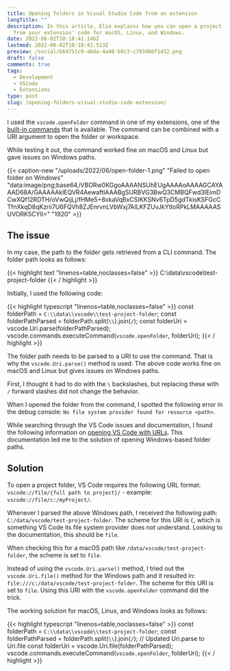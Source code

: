 ```yaml
---
title: Opening folders in Visual Studio Code from an extension
longTitle: ""
description: In this article, Elio explains how you can open a project folder or workspace
  from your extension' code for macOS, Linux, and Windows.
date: 2022-06-02T10:18:41.146Z
lastmod: 2022-06-02T10:18:41.513Z
preview: /social/b64751c9-abda-4a48-b9c3-c793d86f1d32.png
draft: false
comments: true
tags:
  - Development
  - VSCode
  - Extensions
type: post
slug: /opening-folders-visual-studio-code-extension/
---
```


I used the `vscode.openFolder` command in one of my extensions, one of the [built-in commands](https://code.visualstudio.com/api/references/commands) that is available. The command can be combined with a URI argument to open the folder or workspace.

While testing it out, the command worked fine on macOS and Linux but gave issues on Windows paths.

{{< caption-new "/uploads/2022/06/open-folder-1.png" "Failed to open folder on Windows"  "data:image/png;base64,iVBORw0KGgoAAAANSUhEUgAAAAoAAAAGCAYAAAD68A/GAAAAAklEQVR4AewaftIAAABgSURBVG3BwQ3CMBQFwd3IEimDCwXQf12RDTH/oVwQijLj/fHMe5+8xkaVqBxCSIKKSNv6TpD5gdTkisKSFGcCTfnXkqD8qKzrii7U6FQVh8ZJEnrvnLVbWxj7AILKFZUvJkYtIoRPkLMAAAAASUVORK5CYII=" "1920" >}}

## The issue

In my case, the path to the folder gets retrieved from a CLI command. The folder path looks as follows:

{{< highlight text "linenos=table,noclasses=false" >}}
C:\data\vscode\test-project-folder
{{< / highlight >}}

Initially, I used the following code:

{{< highlight typescript "linenos=table,noclasses=false" >}}
const folderPath = `C:\\data\\vscode\\test-project-folder`;
const folderPathParsed = folderPath.split(`\\`).join(`/`);
const folderUri = vscode.Uri.parse(folderPathParsed);
vscode.commands.executeCommand(`vscode.openFolder`, folderUri);
{{< / highlight >}}

The folder path needs to be parsed to a URI to use the command. That is why the `vscode.Uri.parse()` method is used. The above code works fine on macOS and Linux but gives issues on Windows paths.

First, I thought it had to do with the `\` backslashes, but replacing these with `/` forward slashes did not change the behavior.

When I opened the folder from the command, I spotted the following error in the debug console: `No file system provider found for resource <path>`.

While searching through the VS Code issues and documentation, I found the following information on [opening VS Code with URLs](https://code.visualstudio.com/docs/editor/command-line#_opening-vs-code-with-urls). This documentation led me to the solution of opening Windows-based folder paths.

## Solution

To open a project folder, VS Code requires the following URL format: `vscode://file/{full path to project}/` - example: `vscode://file/c:/myProject/`.
 
Whenever I parsed the above Windows path, I received the following path: `C:/data/vscode/test-project-folder`. The scheme for this URI is `C`, which is something VS Code its file system provider does not understand. Looking to the documentation, this should be `file`.

When checking this for a macOS path like `/data/vscode/test-project-folder`, the scheme is set to `file`.

Instead of using the `vscode.Uri.parse()` method, I tried out the `vscode.Uri.file()` method for the Windows path and it resulted in: `file:///c:/data/vscode/test-project-folder`. The scheme for this URI is set to `file`. Using this URI with the `vscode.openFolder` command did the trick.

The working solution for macOS, Linux, and Windows looks as follows:

{{< highlight typescript "linenos=table,noclasses=false" >}}
const folderPath = `C:\\data\\vscode\\test-project-folder`;
const folderPathParsed = folderPath.split(`\\`).join(`/`);
// Updated Uri.parse to Uri.file
const folderUri = vscode.Uri.file(folderPathParsed);
vscode.commands.executeCommand(`vscode.openFolder`, folderUri);
{{< / highlight >}}
